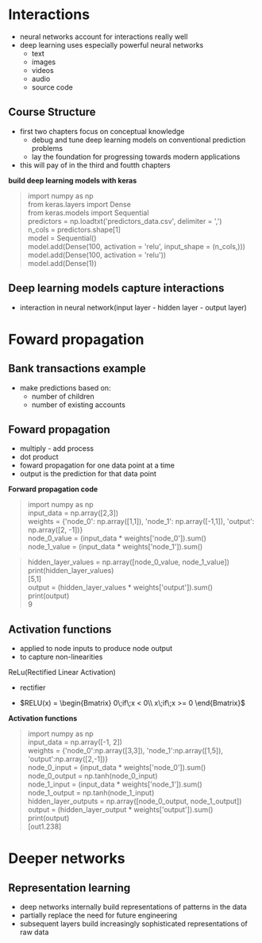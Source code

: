 # Interactions
- neural networks account for interactions really well
- deep learning uses especially powerful neural networks
  - text
  - images
  - videos
  - audio
  - source code

## Course Structure
- first two chapters focus on conceptual knowledge
  - debug and tune deep learning models on conventional prediction problems
  - lay the foundation for progressing towards modern applications
- this will pay of in the third and foutth chapters

__build deep learning models with keras__
> import numpy as np  
> from keras.layers import Dense  
> from keras.models import Sequential  
> predictors = np.loadtxt('predictors_data.csv', delimiter = ',')  
> n_cols = predictors.shape[1]  
> model = Sequential()  
> model.add(Dense(100, activation = 'relu', input_shape = (n_cols,)))  
> model.add(Dense(100, activation = 'relu'))  
> model.add(Dense(1))

## Deep learning models capture interactions
- interaction in neural network(input layer - hidden layer - output layer)

# Foward propagation
## Bank transactions example
- make predictions based on:
  - number of children
  - number of existing accounts

## Foward propagation
- multiply - add process
- dot product
- foward propagation for one data point at a time
- output is the prediction for that data point

__Forward propagation code__
> import numpy as np  
> input_data = np.array([2,3])  
> weights = {'node_0': np.array([1,1]), 'node_1': np.array([-1,1]), 'output': np.array([2, -1])}  
> node_0_value = (input_data * weights['node_0']).sum()  
> node_1_value = (input_data * weights['node_1']).sum()

> hidden_layer_values = np.array([node_0_value, node_1_value])  
> print(hidden_layer_values)  
> [5,1]  
> output = (hidden_layer_values * weights['output']).sum()  
> print(output)  
> 9

## Activation functions
- applied to node inputs to produce node output
- to capture non-linearities

ReLu(Rectified Linear Activation)
- rectifier

- $RELU(x) = \begin{Bmatrix}
0\;if\;x < 0\\ x\;if\;x >= 0 
\end{Bmatrix}$

__Activation functions__
> import numpy as np  
> input_data = np.array([-1, 2])  
> weights = {'node_0':np.array([3,3]), 'node_1':np.array([1,5]), 'output':np.array([2,-1])}  
> node_0_input = (input_data * weights['node_0']).sum()  
> node_0_output = np.tanh(node_0_input)  
> node_1_input = (input_data * weights['node_1']).sum()  
> node_1_output = np.tanh(node_1_input)  
> hidden_layer_outputs = np.array([node_0_output, node_1_output])  
> output = (hidden_layer_output * weights['output']).sum()  
> print(output)  
> [out1.238]

# Deeper networks

## Representation learning
- deep networks internally build representations of patterns in the data
- partially replace the need for future engineering
- subsequent layers build increasingly sophisticated representations of raw data
